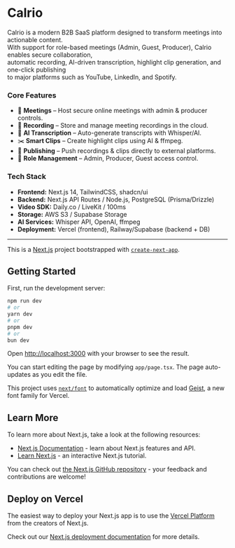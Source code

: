 # Calrio

Calrio is a modern B2B SaaS platform designed to transform meetings into actionable content.  
With support for role-based meetings (Admin, Guest, Producer), Calrio enables secure collaboration,  
automatic recording, AI-driven transcription, highlight clip generation, and one-click publishing  
to major platforms such as YouTube, LinkedIn, and Spotify.

### Core Features
- 🎥 **Meetings** – Host secure online meetings with admin & producer controls.
- 📼 **Recording** – Store and manage meeting recordings in the cloud.
- 🤖 **AI Transcription** – Auto-generate transcripts with Whisper/AI.
- ✂️ **Smart Clips** – Create highlight clips using AI & ffmpeg.
- 🚀 **Publishing** – Push recordings & clips directly to external platforms.
- 🔐 **Role Management** – Admin, Producer, Guest access control.

### Tech Stack
- **Frontend:** Next.js 14, TailwindCSS, shadcn/ui
- **Backend:** Next.js API Routes / Node.js, PostgreSQL (Prisma/Drizzle)
- **Video SDK:** Daily.co / LiveKit / 100ms
- **Storage:** AWS S3 / Supabase Storage
- **AI Services:** Whisper API, OpenAI, ffmpeg
- **Deployment:** Vercel (frontend), Railway/Supabase (backend + DB)

---

This is a [Next.js](https://nextjs.org) project bootstrapped with [`create-next-app`](https://nextjs.org/docs/app/api-reference/cli/create-next-app).

## Getting Started

First, run the development server:

```bash
npm run dev
# or
yarn dev
# or
pnpm dev
# or
bun dev
```

Open [http://localhost:3000](http://localhost:3000) with your browser to see the result.

You can start editing the page by modifying `app/page.tsx`. The page auto-updates as you edit the file.

This project uses [`next/font`](https://nextjs.org/docs/app/building-your-application/optimizing/fonts) to automatically optimize and load [Geist](https://vercel.com/font), a new font family for Vercel.

## Learn More

To learn more about Next.js, take a look at the following resources:

- [Next.js Documentation](https://nextjs.org/docs) - learn about Next.js features and API.
- [Learn Next.js](https://nextjs.org/learn) - an interactive Next.js tutorial.

You can check out [the Next.js GitHub repository](https://github.com/vercel/next.js) - your feedback and contributions are welcome!

## Deploy on Vercel

The easiest way to deploy your Next.js app is to use the [Vercel Platform](https://vercel.com/new?utm_medium=default-template&filter=next.js&utm_source=create-next-app&utm_campaign=create-next-app-readme) from the creators of Next.js.

Check out our [Next.js deployment documentation](https://nextjs.org/docs/app/building-your-application/deploying) for more details.
